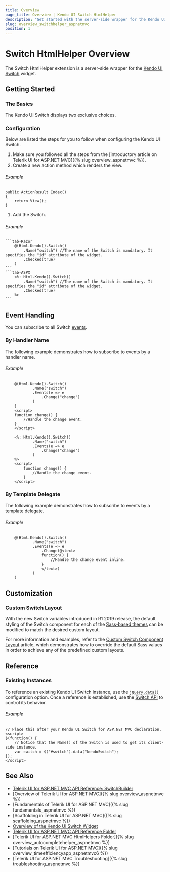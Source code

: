 ```yaml
---
title: Overview
page_title: Overview | Kendo UI Switch HtmlHelper
description: "Get started with the server-side wrapper for the Kendo UI Switch widget for ASP.NET MVC."
slug: overview_switchhelper_aspnetmvc
position: 1
---
```


# Switch HtmlHelper Overview

The Switch HtmlHelper extension is a server-side wrapper for the [Kendo UI Switch](https://demos.telerik.com/kendo-ui/switch/index) widget.

## Getting Started

### The Basics

The Kendo UI Switch displays two exclusive choices.

### Configuration

Below are listed the steps for you to follow when configuring the Kendo UI Switch.

1. Make sure you followed all the steps from the [introductory article on Telerik UI for ASP.NET MVC]({% slug overview_aspnetmvc %}).
1. Create a new action method which renders the view.

  ###### Example

    public ActionResult Index()
    {
        return View();
    }

1. Add the Switch.

  ###### Example

    ```tab-Razor
        @(Html.Kendo().Switch()
            .Name("switch") //The name of the Switch is mandatory. It specifies the "id" attribute of the widget.
            .Checked(true)
        )
    ```
    ```tab-ASPX
        <%: Html.Kendo().Switch()
            .Name("switch") //The name of the Switch is mandatory. It specifies the "id" attribute of the widget.
            .Checked(true)
        %>
    ```

## Event Handling

You can subscribe to all Switch [events](http://docs.telerik.com/kendo-ui/api/javascript/ui/switch#events).

### By Handler Name

The following example demonstrates how to subscribe to events by a handler name.

###### Example

```tab-Razor
    @(Html.Kendo().Switch()
            .Name("switch")
            .Events(e => e
                .Change("change")
            )
    )
    <script>
    function change() {
        //Handle the change event.
    }
    </script>
```
```tab-ASPX
    <%: Html.Kendo().Switch()
            .Name("switch")
            .Events(e => e
                .Change("change")
            )
    %>
    <script>
        function change() {
            //Handle the change event.
        }
    </script>
```

### By Template Delegate

The following example demonstrates how to subscribe to events by a template delegate.

###### Example

```tab-Razor
    @(Html.Kendo().Switch()
            .Name("switch")
            .Events(e => e
                .Change(@<text>
                function() {
                    //Handle the change event inline.
                }
                </text>)
            )
    )
```

## Customization

### Custom Switch Layout

With the new Switch variables introduced in R1 2019 release, the default styling of the Switch component for each of the [Sass-based themes](https://docs.telerik.com/kendo-ui/styles-and-layout/sass-themes) can be modified to match the desired custom layout.

For more information and examples, refer to the [Custom Switch Component Layout](https://github.com/telerik/kendo-themes/wiki/Change-the-Switch-Layout) article, which demonstrates how to override the default Sass values in order to achieve any of the predefined custom layouts.

## Reference

### Existing Instances

To reference an existing Kendo UI Switch instance, use the [`jQuery.data()`](http://api.jquery.com/jQuery.data/) configuration option. Once a reference is established, use the [Switch API](http://docs.telerik.com/kendo-ui/api/javascript/ui/switch) to control its behavior.

###### Example

    // Place this after your Kendo UI Switch for ASP.NET MVC declaration.
    <script>
    $(function() {
        // Notice that the Name() of the Switch is used to get its client-side instance.
        var switch = $("#switch").data("kendoSwitch");
    });
    </script>

## See Also

* [Telerik UI for ASP.NET MVC API Reference: SwitchBuilder](http://docs.telerik.com/aspnet-mvc/api/Kendo.Mvc.UI.Fluent/SwitchBuilder)
* [Overview of Telerik UI for ASP.NET MVC]({% slug overview_aspnetmvc %})
* [Fundamentals of Telerik UI for ASP.NET MVC]({% slug fundamentals_aspnetmvc %})
* [Scaffolding in Telerik UI for ASP.NET MVC]({% slug scaffolding_aspnetmvc %})
* [Overview of the Kendo UI Switch Widget](http://docs.telerik.com/kendo-ui/controls/editors/switch/overview)
* [Telerik UI for ASP.NET MVC API Reference Folder](http://docs.telerik.com/aspnet-mvc/api/Kendo.Mvc/AggregateFunction)
* [Telerik UI for ASP.NET MVC HtmlHelpers Folder]({% slug overview_autocompletehelper_aspnetmvc %})
* [Tutorials on Telerik UI for ASP.NET MVC]({% slug overview_timeefficiencyapp_aspnetmvc6 %})
* [Telerik UI for ASP.NET MVC Troubleshooting]({% slug troubleshooting_aspnetmvc %})
